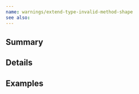 ```yaml
---
name: warnings/extend-type-invalid-method-shape
see also:
---
```


## Summary

## Details

## Examples
